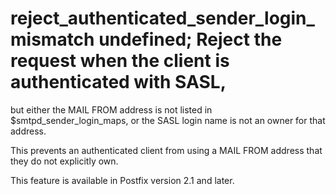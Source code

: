 # reject_authenticated_sender_login_mismatch undefined;  Reject the request when the client is authenticated with SASL,
but either the MAIL FROM address is not listed in $smtpd_sender_login_maps,
or the SASL login name is not an owner for that address.

This prevents an authenticated client from using a MAIL FROM address
that they do not explicitly own.

This feature is available in Postfix version 2.1 and later. 